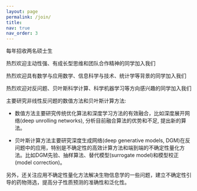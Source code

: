 ```yaml
---
layout: page
permalink: /join/
title: 
nav: true
nav_order: 3
---
```



每年招收两名硕士生

热烈欢迎主动性强、有成长型思维和团队合作精神的同学加入我们

热烈欢迎具有数学与应用数学、信息科学与技术、统计学等背景的同学加入我们

热烈欢迎对反问题、贝叶斯科学计算、科学机器学习等方向感兴趣的同学加入我们 

主要研究非线性反问题的数值方法和贝叶斯计算方法:
- 数值方法主要研究传统优化算法和深度学习方法的有效融合，比如深度展开网络(deep unrolling networks), 分析目前融合算法的优势和不足, 提出新的算法。

- 贝叶斯计算方法主要研究深度生成网络(deep generative models, DGM)在反问题中的应用，特别是不确定性的高效计算方法和端到端的不确定性量化方法。比如DGM先验、抽样算法、替代模型(surrogate model)和模型校正(model correction)。

另外，还关注应用不确定性量化方法解决生物信息学的一些问题，建立不确定性引导的药物筛选，提高分子性质预测的准确性和泛化性。
